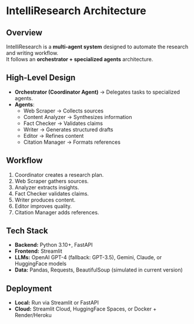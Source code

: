 # IntelliResearch Architecture

## Overview
IntelliResearch is a **multi-agent system** designed to automate the research and writing workflow.  
It follows an **orchestrator + specialized agents** architecture.

## High-Level Design
- **Orchestrator (Coordinator Agent)** → Delegates tasks to specialized agents.
- **Agents**:
  - Web Scraper → Collects sources
  - Content Analyzer → Synthesizes information
  - Fact Checker → Validates claims
  - Writer → Generates structured drafts
  - Editor → Refines content
  - Citation Manager → Formats references

## Workflow
1. Coordinator creates a research plan.
2. Web Scraper gathers sources.
3. Analyzer extracts insights.
4. Fact Checker validates claims.
5. Writer produces content.
6. Editor improves quality.
7. Citation Manager adds references.

## Tech Stack
- **Backend:** Python 3.10+, FastAPI
- **Frontend:** Streamlit
- **LLMs:** OpenAI GPT-4 (fallback: GPT-3.5), Gemini, Claude, or HuggingFace models
- **Data:** Pandas, Requests, BeautifulSoup (simulated in current version)

## Deployment
- **Local:** Run via Streamlit or FastAPI
- **Cloud:** Streamlit Cloud, HuggingFace Spaces, or Docker + Render/Heroku
